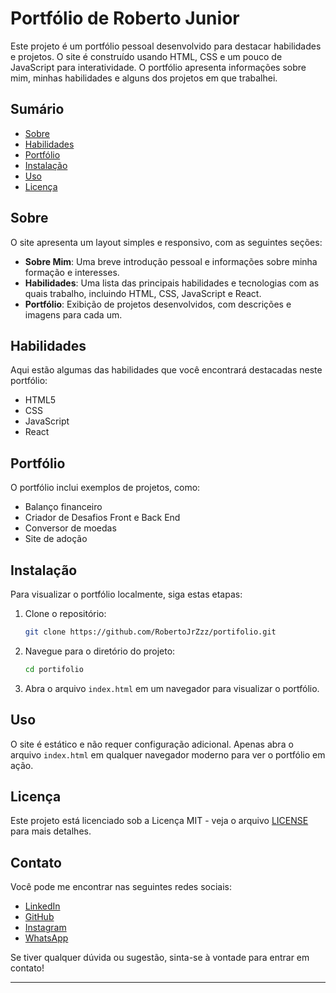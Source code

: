 # Portfólio de Roberto Junior

Este projeto é um portfólio pessoal desenvolvido para destacar habilidades e projetos. O site é construído usando HTML, CSS e um pouco de JavaScript para interatividade. O portfólio apresenta informações sobre mim, minhas habilidades e alguns dos projetos em que trabalhei.

## Sumário

- [Sobre](#sobre)
- [Habilidades](#habilidades)
- [Portfólio](#portfólio)
- [Instalação](#instalação)
- [Uso](#uso)
- [Licença](#licença)

## Sobre

O site apresenta um layout simples e responsivo, com as seguintes seções:

- **Sobre Mim**: Uma breve introdução pessoal e informações sobre minha formação e interesses.
- **Habilidades**: Uma lista das principais habilidades e tecnologias com as quais trabalho, incluindo HTML, CSS, JavaScript e React.
- **Portfólio**: Exibição de projetos desenvolvidos, com descrições e imagens para cada um.

## Habilidades

Aqui estão algumas das habilidades que você encontrará destacadas neste portfólio:

- HTML5
- CSS
- JavaScript
- React

## Portfólio

O portfólio inclui exemplos de projetos, como:

- Balanço financeiro
- Criador de Desafios Front e Back End
- Conversor de moedas
- Site de adoção

## Instalação

Para visualizar o portfólio localmente, siga estas etapas:

1. Clone o repositório:
    ```bash
    git clone https://github.com/RobertoJrZzz/portifolio.git
    ```
2. Navegue para o diretório do projeto:
    ```bash
    cd portifolio
    ```
3. Abra o arquivo `index.html` em um navegador para visualizar o portfólio.

## Uso

O site é estático e não requer configuração adicional. Apenas abra o arquivo `index.html` em qualquer navegador moderno para ver o portfólio em ação.

## Licença

Este projeto está licenciado sob a Licença MIT - veja o arquivo [LICENSE](LICENSE) para mais detalhes.

## Contato

Você pode me encontrar nas seguintes redes sociais:

- [LinkedIn](https://www.linkedin.com/in/roberto-pereira-85691a203/)
- [GitHub](https://github.com/RobertoJrZzz)
- [Instagram](https://www.instagram.com/roberto_jrz_/)
- [WhatsApp](https://wa.me/5521989857770)

Se tiver qualquer dúvida ou sugestão, sinta-se à vontade para entrar em contato!

---
